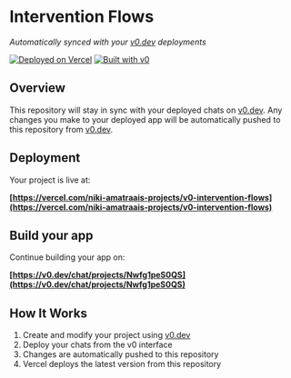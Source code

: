 # Intervention Flows

*Automatically synced with your [v0.dev](https://v0.dev) deployments*

[![Deployed on Vercel](https://img.shields.io/badge/Deployed%20on-Vercel-black?style=for-the-badge&logo=vercel)](https://vercel.com/niki-amatraais-projects/v0-intervention-flows)
[![Built with v0](https://img.shields.io/badge/Built%20with-v0.dev-black?style=for-the-badge)](https://v0.dev/chat/projects/Nwfg1peS0QS)

## Overview

This repository will stay in sync with your deployed chats on [v0.dev](https://v0.dev).
Any changes you make to your deployed app will be automatically pushed to this repository from [v0.dev](https://v0.dev).

## Deployment

Your project is live at:

**[https://vercel.com/niki-amatraais-projects/v0-intervention-flows](https://vercel.com/niki-amatraais-projects/v0-intervention-flows)**

## Build your app

Continue building your app on:

**[https://v0.dev/chat/projects/Nwfg1peS0QS](https://v0.dev/chat/projects/Nwfg1peS0QS)**

## How It Works

1. Create and modify your project using [v0.dev](https://v0.dev)
2. Deploy your chats from the v0 interface
3. Changes are automatically pushed to this repository
4. Vercel deploys the latest version from this repository